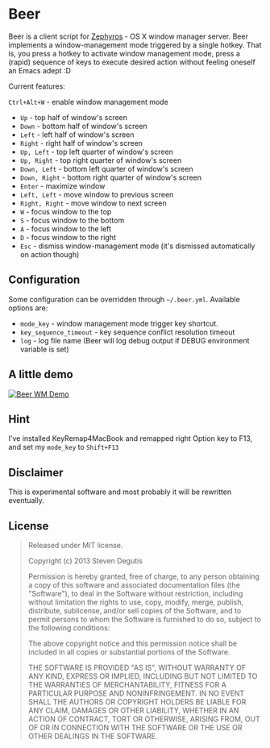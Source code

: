 Beer
====

Beer is a client script for [Zephyros](https://github.com/sdegutis/zephyros) - OS X window manager server.
Beer implements a window-management mode triggered by a single hotkey.
That is, you press a hotkey to activate window management mode, press a (rapid)
sequence of keys to execute desired action without feeling oneself an Emacs adept :D

Current features:

`Ctrl+Alt+W` - enable window management mode

* `Up`           - top half of window's screen
* `Down`         - bottom half of window's screen
* `Left`         - left half of window's screen
* `Right`        - right half of window's screen
* `Up, Left`     - top left quarter of window's screen
* `Up, Right`    - top right quarter of window's screen
* `Down, Left`   - bottom left quarter of window's screen
* `Down, Right`  - bottom right quarter of window's screen
* `Enter`        - maximize window
* `Left, Left`   - move window to previous screen
* `Right, Right` - move window to next screen
* `W`            - focus window to the top
* `S`            - focus window to the bottom
* `A`            - focus window to the left
* `D`            - focus window to the right
* `Esc`          - dismiss window-management mode (it's dismissed automatically on action though)

Configuration
-------------

Some configuration can be overridden through `~/.beer.yml`.
Available options are:
  * `mode_key`             - window management mode trigger key shortcut.
  * `key_sequence_timeout` - key sequence conflict resolution timeout
  * `log`                  - log file name (Beer will log debug output if DEBUG environment variable is set)

A little demo
-------------

[![Beer WM Demo](http://img.youtube.com/vi/p_U7Y6txWn8/0.jpg)](http://www.youtube.com/watch?v=p_U7Y6txWn8)

Hint
----

I've installed KeyRemap4MacBook and remapped right Option key to F13, and set my `mode_key` to `Shift+F13`

Disclaimer
----------

This is experimental software and most probably it will be rewritten eventually.

License
-------

> Released under MIT license.
>
> Copyright (c) 2013 Steven Degutis
>
> Permission is hereby granted, free of charge, to any person obtaining a copy
> of this software and associated documentation files (the "Software"), to deal
> in the Software without restriction, including without limitation the rights
> to use, copy, modify, merge, publish, distribute, sublicense, and/or sell
> copies of the Software, and to permit persons to whom the Software is
> furnished to do so, subject to the following conditions:
>
> The above copyright notice and this permission notice shall be included in
> all copies or substantial portions of the Software.
>
> THE SOFTWARE IS PROVIDED "AS IS", WITHOUT WARRANTY OF ANY KIND, EXPRESS OR
> IMPLIED, INCLUDING BUT NOT LIMITED TO THE WARRANTIES OF MERCHANTABILITY,
> FITNESS FOR A PARTICULAR PURPOSE AND NONINFRINGEMENT. IN NO EVENT SHALL THE
> AUTHORS OR COPYRIGHT HOLDERS BE LIABLE FOR ANY CLAIM, DAMAGES OR OTHER
> LIABILITY, WHETHER IN AN ACTION OF CONTRACT, TORT OR OTHERWISE, ARISING FROM,
> OUT OF OR IN CONNECTION WITH THE SOFTWARE OR THE USE OR OTHER DEALINGS IN
> THE SOFTWARE.

